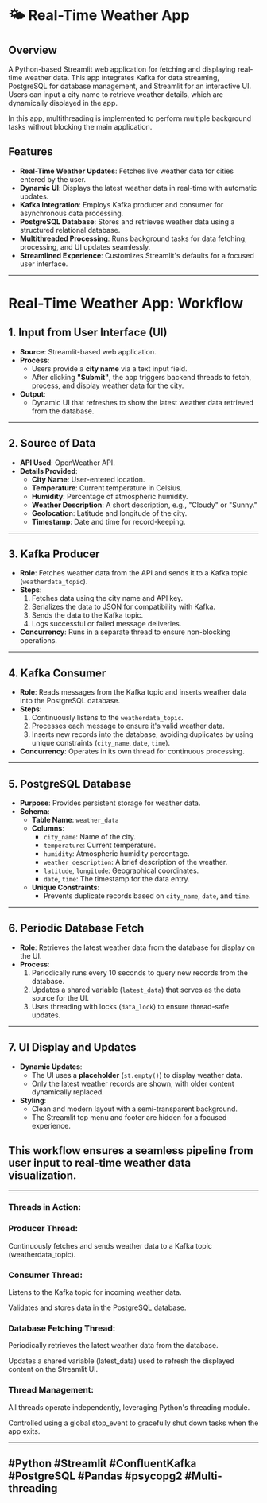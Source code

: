 # 🌤️ Real-Time Weather App

## Overview
A Python-based Streamlit web application for fetching and displaying real-time weather data. This app integrates Kafka for data streaming, PostgreSQL for database management, and Streamlit for an interactive UI. Users can input a city name to retrieve weather details, which are dynamically displayed in the app.

In this app, multithreading is implemented to perform multiple background tasks without blocking the main application.

## Features
- **Real-Time Weather Updates**: Fetches live weather data for cities entered by the user.
- **Dynamic UI**: Displays the latest weather data in real-time with automatic updates.
- **Kafka Integration**: Employs Kafka producer and consumer for asynchronous data processing.
- **PostgreSQL Database**: Stores and retrieves weather data using a structured relational database.
- **Multithreaded Processing**: Runs background tasks for data fetching, processing, and UI updates seamlessly.
- **Streamlined Experience**: Customizes Streamlit's defaults for a focused user interface.

---
# Real-Time Weather App: Workflow

## **1. Input from User Interface (UI)**
- **Source**: Streamlit-based web application.
- **Process**: 
  - Users provide a **city name** via a text input field.
  - After clicking **"Submit"**, the app triggers backend threads to fetch, process, and display weather data for the city.
- **Output**:
  - Dynamic UI that refreshes to show the latest weather data retrieved from the database.

---

## **2. Source of Data**
- **API Used**: OpenWeather API.
- **Details Provided**:
  - **City Name**: User-entered location.
  - **Temperature**: Current temperature in Celsius.
  - **Humidity**: Percentage of atmospheric humidity.
  - **Weather Description**: A short description, e.g., "Cloudy" or "Sunny."
  - **Geolocation**: Latitude and longitude of the city.
  - **Timestamp**: Date and time for record-keeping.

---

## **3. Kafka Producer**
- **Role**: Fetches weather data from the API and sends it to a Kafka topic (`weatherdata_topic`).
- **Steps**:
  1. Fetches data using the city name and API key.
  2. Serializes the data to JSON for compatibility with Kafka.
  3. Sends the data to the Kafka topic.
  4. Logs successful or failed message deliveries.
- **Concurrency**: Runs in a separate thread to ensure non-blocking operations.

---

## **4. Kafka Consumer**
- **Role**: Reads messages from the Kafka topic and inserts weather data into the PostgreSQL database.
- **Steps**:
  1. Continuously listens to the `weatherdata_topic`.
  2. Processes each message to ensure it's valid weather data.
  3. Inserts new records into the database, avoiding duplicates by using unique constraints (`city_name`, `date`, `time`).
- **Concurrency**: Operates in its own thread for continuous processing.

---

## **5. PostgreSQL Database**
- **Purpose**: Provides persistent storage for weather data.
- **Schema**:
  - **Table Name**: `weather_data`
  - **Columns**:
    - `city_name`: Name of the city.
    - `temperature`: Current temperature.
    - `humidity`: Atmospheric humidity percentage.
    - `weather_description`: A brief description of the weather.
    - `latitude`, `longitude`: Geographical coordinates.
    - `date`, `time`: The timestamp for the data entry.
  - **Unique Constraints**:
    - Prevents duplicate records based on `city_name`, `date`, and `time`.

---

## **6. Periodic Database Fetch**
- **Role**: Retrieves the latest weather data from the database for display on the UI.
- **Process**:
  1. Periodically runs every 10 seconds to query new records from the database.
  2. Updates a shared variable (`latest_data`) that serves as the data source for the UI.
  3. Uses threading with locks (`data_lock`) to ensure thread-safe updates.

---

## **7. UI Display and Updates**
- **Dynamic Updates**:
  - The UI uses a **placeholder** (`st.empty()`) to display weather data.
  - Only the latest weather records are shown, with older content dynamically replaced.
- **Styling**:
  - Clean and modern layout with a semi-transparent background.
  - The Streamlit top menu and footer are hidden for a focused experience.

## This workflow ensures a seamless pipeline from user input to real-time weather data visualization.
---
### Threads in Action:

### Producer Thread:

Continuously fetches and sends weather data to a Kafka topic (weatherdata_topic).

### Consumer Thread:

Listens to the Kafka topic for incoming weather data.

Validates and stores data in the PostgreSQL database.


### Database Fetching Thread:

Periodically retrieves the latest weather data from the database.

Updates a shared variable (latest_data) used to refresh the displayed content on the Streamlit UI.

### Thread Management:

All threads operate independently, leveraging Python's threading module.

Controlled using a global stop_event to gracefully shut down tasks when the app exits.

---
#Python #Streamlit #ConfluentKafka #PostgreSQL #Pandas #psycopg2 #Multi-threading
---
